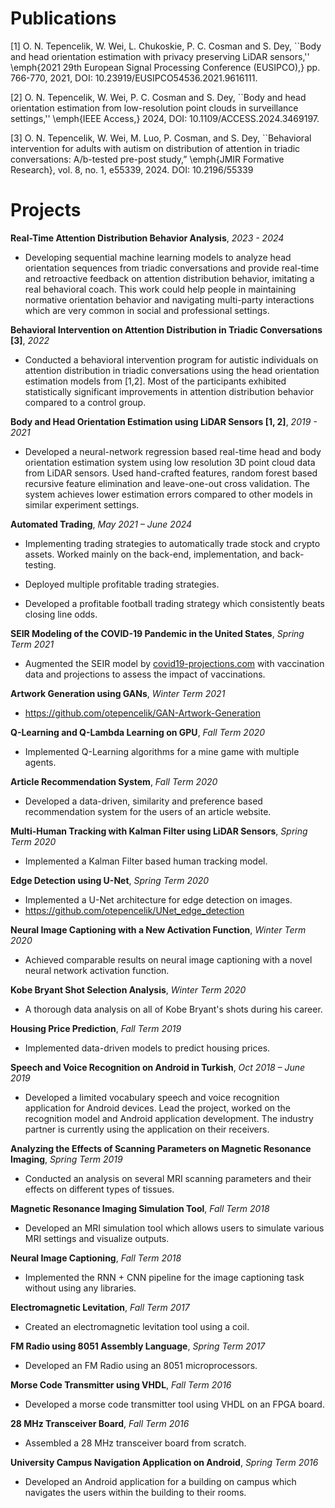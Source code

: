 # Publications

[1] O. N. Tepencelik, W. Wei, L. Chukoskie, P. C. Cosman and S. Dey, ``Body and head orientation estimation with privacy preserving LiDAR sensors,'' \emph{2021 29th European Signal Processing Conference (EUSIPCO),} pp. 766-770, 2021, DOI: 10.23919/EUSIPCO54536.2021.9616111.

[2] O. N. Tepencelik, W. Wei, P. C. Cosman and S. Dey, ``Body and head orientation estimation from low-resolution point clouds in surveillance settings,'' \emph{IEEE Access,} 2024, DOI: 10.1109/ACCESS.2024.3469197.

[3] O. N. Tepencelik, W. Wei, M. Luo, P. Cosman, and S. Dey, ``Behavioral
intervention for adults with autism on distribution of attention in triadic conversations: A/b-tested pre-post study,” \emph{JMIR Formative Research}, vol. 8, no. 1, e55339, 2024. DOI: 10.2196/55339

# Projects

**Real-Time Attention Distribution Behavior Analysis**, *2023 - 2024*

* Developing sequential machine learning models to analyze head orientation sequences from triadic conversations and provide real-time and retroactive feedback on attention distribution behavior, imitating a real behavioral coach. This work could help people in maintaining normative orientation behavior and navigating multi-party interactions which are very common in social and professional settings.

**Behavioral Intervention on Attention Distribution in Triadic Conversations [3]**, *2022*

* Conducted a behavioral intervention program for autistic individuals on attention distribution in triadic conversations using the head orientation estimation models from [1,2]. Most of the participants exhibited statistically significant improvements in attention distribution behavior compared to a control group.

**Body and Head Orientation Estimation using LiDAR Sensors [1, 2]**, *2019 - 2021*

* Developed a neural-network regression based real-time head and body orientation estimation system using low resolution 3D point cloud data from LiDAR sensors. Used hand-crafted features, random forest based recursive feature elimination and leave-one-out cross validation. The system achieves lower estimation errors compared to other models in similar experiment settings.

**Automated Trading**, *May 2021 – June 2024*                         

*	Implementing trading strategies to automatically trade stock and crypto assets. Worked mainly on the back-end, implementation, and back-testing.

*	Deployed multiple profitable trading strategies.

*	Developed a profitable football trading strategy which consistently beats closing line odds.

**SEIR Modeling of the COVID-19 Pandemic in the United States**, *Spring Term 2021*

* Augmented the SEIR model by [covid19-projections.com](https://covid19-projections.com/) with vaccination data and projections to assess the impact of vaccinations.

**Artwork Generation using GANs**, *Winter Term 2021*

*	https://github.com/otepencelik/GAN-Artwork-Generation 

**Q-Learning and Q-Lambda Learning on GPU**, *Fall Term 2020*

*	Implemented Q-Learning algorithms for a mine game with multiple agents.

**Article Recommendation System**, *Fall Term 2020*

*	Developed a data-driven, similarity and preference based recommendation system for the users of an article website.

**Multi-Human Tracking with Kalman Filter using LiDAR Sensors**, *Spring Term 2020*

*	Implemented a Kalman Filter based human tracking model.

**Edge Detection using U-Net**, *Spring Term 2020*

*	Implemented a U-Net architecture for edge detection on images.
*	https://github.com/otepencelik/UNet_edge_detection

**Neural Image Captioning with a New Activation Function**, *Winter Term 2020*

*	Achieved comparable results on neural image captioning with a novel neural network activation function.

**Kobe Bryant Shot Selection Analysis**, *Winter Term 2020*

*	A thorough data analysis on all of Kobe Bryant's shots during his career.

**Housing Price Prediction**, *Fall Term 2019*

*	Implemented data-driven models to predict housing prices. 

**Speech and Voice Recognition on Android in Turkish**, *Oct 2018 – June 2019*

*	Developed a limited vocabulary speech and voice recognition application for Android devices. Lead the project, worked on the recognition model and Android application development. The industry partner is currently using the application on their receivers.

**Analyzing the Effects of Scanning Parameters on Magnetic Resonance Imaging**, *Spring Term 2019*

* Conducted an analysis on several MRI scanning parameters and their effects on different types of tissues.

**Magnetic Resonance Imaging Simulation Tool**, *Fall Term 2018*

* Developed an MRI simulation tool which allows users to simulate various MRI settings and visualize outputs.

**Neural Image Captioning**, *Fall Term 2018*

* Implemented the RNN + CNN pipeline for the image captioning task without using any libraries.

**Electromagnetic Levitation**, *Fall Term 2017*

* Created an electromagnetic levitation tool using a coil.

**FM Radio using 8051 Assembly Language**, *Spring Term 2017*

* Developed an FM Radio using an 8051 microprocessors. 

**Morse Code Transmitter using VHDL**, *Fall Term 2016*

* Developed a morse code transmitter tool using VHDL on an FPGA board.

**28 MHz Transceiver Board**, *Fall Term 2016*

* Assembled a 28 MHz transceiver board from scratch.

**University Campus Navigation Application on Android**, *Spring Term 2016*

* Developed an Android application for a building on campus which navigates the users within the building to their rooms.
